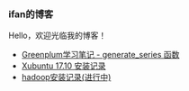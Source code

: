 ### ifan的博客
Hello，欢迎光临我的博客！

* [Greenplum学习笔记 - generate_series 函数](greenplum-20180406.md)
* [Xubuntu 17.10 安装记录](xubuntu.md)
* [hadoop安装记录(进行中)](hadoop.md)
